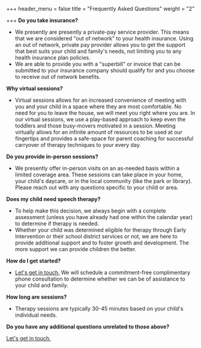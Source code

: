 +++
header_menu = false
title = "Frequently Asked Questions"
weight = "2"

+++
**Do you take insurance?**

* We presently are presently a private-pay service provider. This means that we are considered "out of network" to your health insurance. Using an out of network, private pay provider allows you to get the support that best suits your child and family's needs, not limiting you to any health insurance plan policies.
* We are able to provide you with a "superbill" or invoice that can be submitted to your insurance company should qualify for and you choose to receive out of network benefits.

**Why virtual sessions?**

* Virtual sessions allows for an increased convenience of meeting with you and your child in a space where they are most comfortable. No need for you to leave the house, we will meet you right where you are. In our virtual sessions, we use a play-based approach to keep even the toddlers and those busy-movers motivated in a session.  Meeting virtually allows for an infinite amount of resources to be used at our fingertips and provides a safe-space for parent coaching for successful carryover of therapy techniques to your every day.

**Do you provide in-person sessions?**

* We presently offer in-person visits on an as-needed basis within a limited coverage area. These sessions can take place in your home, your child's daycare, or in the local community (like the park or library).  Please reach out with any questions specific to your child or area.

**Does my child need speech therapy?**

* To help make this decision, we always begin with a complete assessment (unless you have already had one within the calendar year) to determine if therapy is needed.
* Whether your child was determined eligible for therapy through Early Intervention or their school district services or not, we are here to provide additional support and to foster growth and development. The more support we can provide children the better.

**How do I get started?**

* [Let's get in touch.](/#let-s-get-in-touch) We will schedule a commitment-free complimentary phone consultation to determine whether we can be of assistance to your child and family.

**How long are sessions?**

* Therapy sessions are typically 30-45 minutes based on your child's individual needs.

**Do you have any additional questions unrelated to those above?**

[Let's get in touch.](/#let-s-get-in-touch)